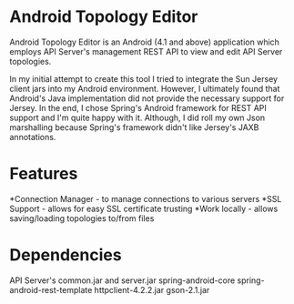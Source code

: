 Android Topology Editor
=======================

Android Topology Editor is an Android (4.1 and above) application which employs API Server's management REST API to view and edit API Server topologies.

In my initial attempt to create this tool I tried to integrate the Sun Jersey client jars into my Android environment. However, I ultimately found that Android's Java implementation did not provide the necessary support for Jersey. In the end, I chose Spring's Android framework for REST API support and I'm quite happy with it. Although, I did roll my own Json marshalling because Spring's framework didn't like Jersey's JAXB annotations.

Features
========
*Connection Manager - to manage connections to various servers
*SSL Support - allows for easy SSL certificate trusting
*Work locally - allows saving/loading topologies to/from files

Dependencies
===
API Server's common.jar and server.jar
spring-android-core
spring-android-rest-template
httpclient-4.2.2.jar
gson-2.1.jar

